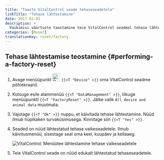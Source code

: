 ```yaml
---
title: "Taasta VitalControl seade tehaseseadetele"
linkTitle: "Tehase lähtestamine"
date: 2017-01-03
description: >
  Vaikimisi väärtuste taastamine teie VitalControl seadmel tehase lähtestamise teel.
categories: [Reset]
translationKey: reset/factory
---
```

## Tehase lähtestamise teostamine {#performing-a-factory-reset}

1. Avage menüüpunkt <img src="/icons/device.svg" width="25" align="bottom" alt="Device" /> `{{<T "Device" >}}` oma VitalControl seadme põhiekraanil.

1. Kutsuge esile alammenüü `{{<T "DataManagement" >}}`, liikuge menüüpunkti `{{<T "FactoryReset" >}}`. Jätke valik `All device and animal data` muutmata.

1. Vajutage `{{<T "Ok" >}}` nuppu, et käivitada tehase lähtestamine. Nüüd ilmub hüpikaken turvaküsimusega. Kinnitage siin `{{<T "Yes" >}}`.

1. Seaded on nüüd lähtestatud tehase vaikeseadetele. Ilmub käivitusmenüü, sisestage seal oma keel, kuupäev ja kellaaeg.

   ![VitalControl: Menüütee lähtestamine tehase vaikeseadetele](../images/resetdevice.png "Tehase lähtestamine")

6. Teie VitalControl seade on nüüd edukalt lähtestatud tehaseseadetele.
